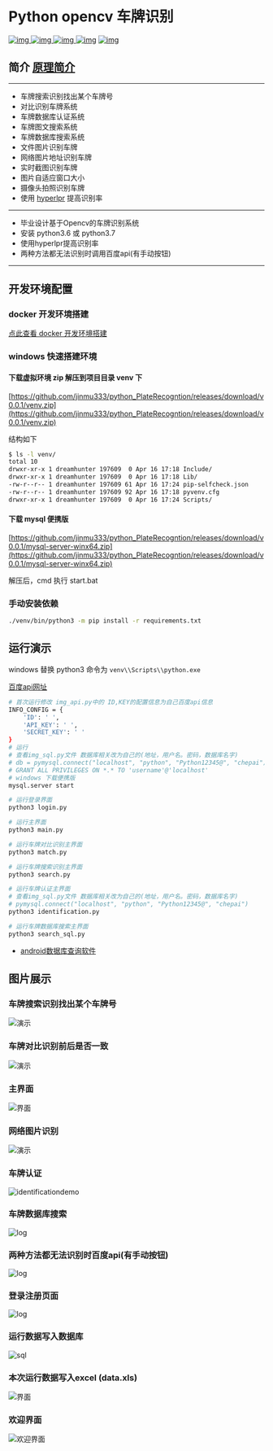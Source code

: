 # Python opencv 车牌识别

[![img](https://img.shields.io/github/stars/jinmu333/python_PlateRecogntion.svg?logoColor=blue&style=for-the-badge) ![img](https://img.shields.io/github/forks/jinmu333/python_PlateRecogntion.svg?logoColor=blue&style=for-the-badge) ![img](https://img.shields.io/github/last-commit/jinmu333/python_PlateRecogntion.svg?color=blue&style=for-the-badge) ![img](https://img.shields.io/badge/python-3-blue.svg?style=for-the-badge)](https://github.com/jinmu333/python_PlateRecogntion)
[![img](https://img.shields.io/badge/link-996.icu-red.svg?style=for-the-badge)](https://github.com/996icu/996.ICU)

## 简介  [原理简介](doc/doc.md)

****

* 车牌搜索识别找出某个车牌号
* 对比识别车牌系统
* 车牌数据库认证系统
* 车牌图文搜索系统
* 车牌数据库搜索系统
* 文件图片识别车牌
* 网络图片地址识别车牌
* 实时截图识别车牌
* 图片自适应窗口大小
* 摄像头拍照识别车牌
* 使用 [hyperlpr](https://github.com/zeusees/HyperLPR) 提高识别率

****

* 毕业设计基于Opencv的车牌识别系统
* 安装 python3.6 或 python3.7
* 使用hyperlpr提高识别率
* 两种方法都无法识别时调用百度api(有手动按钮)

****

## 开发环境配置

### docker 开发环境搭建

[点此查看 docker 开发环境搭建](/docker/readme.md)

### windows 快速搭建环境

#### 下载虚拟环境 zip 解压到项目目录 venv 下

[https://github.com/jinmu333/python_PlateRecogntion/releases/download/v0.0.1/venv.zip](https://github.com/jinmu333/python_PlateRecogntion/releases/download/v0.0.1/venv.zip)

结构如下

```bash
$ ls -l venv/
total 10
drwxr-xr-x 1 dreamhunter 197609  0 Apr 16 17:18 Include/
drwxr-xr-x 1 dreamhunter 197609  0 Apr 16 17:18 Lib/
-rw-r--r-- 1 dreamhunter 197609 61 Apr 16 17:24 pip-selfcheck.json
-rw-r--r-- 1 dreamhunter 197609 92 Apr 16 17:18 pyvenv.cfg
drwxr-xr-x 1 dreamhunter 197609  0 Apr 16 17:24 Scripts/
```

#### 下载 mysql 便携版

[https://github.com/jinmu333/python_PlateRecogntion/releases/download/v0.0.1/mysql-server-winx64.zip](https://github.com/jinmu333/python_PlateRecogntion/releases/download/v0.0.1/mysql-server-winx64.zip)

解压后，cmd 执行 start.bat

### 手动安装依赖

``` bash
./venv/bin/python3 -m pip install -r requirements.txt
```

## 运行演示

windows 替换 python3 命令为 `venv\\Scripts\\python.exe`

[百度api网址](https://cloud.baidu.com/product/ocr)

``` bash
# 首次运行修改 img_api.py中的 ID,KEY的配置信息为自己百度api信息
INFO_CONFIG = {
    'ID': ' ',
    'API_KEY': ' ',
    'SECRET_KEY': ' '
}
# 运行
# 查看img_sql.py文件 数据库相关改为自己的(地址，用户名。密码，数据库名字)
# db = pymysql.connect("localhost", "python", "Python12345@", "chepai")
# GRANT ALL PRIVILEGES ON *.* TO 'username'@'localhost'
# windows 下载便携版
mysql.server start

# 运行登录界面
python3 login.py

# 运行主界面
python3 main.py

# 运行车牌对比识别主界面
python3 match.py

# 运行车牌搜索识别主界面
python3 search.py

# 运行车牌认证主界面
# 查看img_sql.py文件 数据库相关改为自己的(地址，用户名。密码，数据库名字)
# pymysql.connect("localhost", "python", "Python12345@", "chepai")
python3 identification.py

# 运行车牌数据库搜索主界面
python3 search_sql.py
```

* [android数据库查询软件](https://github.com/jinmu333/android_sql)

## 图片展示

### 车牌搜索识别找出某个车牌号

![演示](pic/searchpic.png)

### 车牌对比识别前后是否一致

![演示](pic/duibi.gif)

### 主界面

![界面](pic/4.png)

### 网络图片识别

![演示](pic/3.png)

### 车牌认证

![identificationdemo](pic/identificationdemo.png)

### 车牌数据库搜索

![log](pic/search_sql.png)

### 两种方法都无法识别时百度api(有手动按钮)

![log](pic/api.png)

### 登录注册页面

![log](pic/log.gif)

### 运行数据写入数据库

![sql](pic/sql.png)

### 本次运行数据写入excel (data.xls)

![界面](pic/1.png)

### 欢迎界面

![欢迎界面](pic/2.png)
